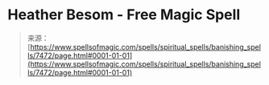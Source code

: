 <!--yml
category: 未分类
date: 2024-06-12 18:42:30
-->

# Heather Besom - Free Magic Spell

> 来源：[https://www.spellsofmagic.com/spells/spiritual_spells/banishing_spells/7472/page.html#0001-01-01](https://www.spellsofmagic.com/spells/spiritual_spells/banishing_spells/7472/page.html#0001-01-01)